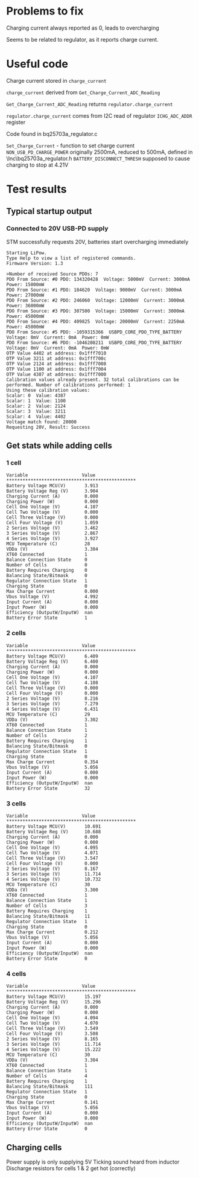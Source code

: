 # Problems to fix

Charging current always reported as 0, leads to overcharging

Seems to be related to regulator, as it reports charge current.

# Useful code

Charge current stored in `charge_current`

`charge_current` derived from `Get_Charge_Current_ADC_Reading`

`Get_Charge_Current_ADC_Reading` returns `regulator.charge_current`

`regulator.charge_current` comes from I2C read of regulator `ICHG_ADC_ADDR` register

Code found in bq25703a_regulator.c

`Set_Charge_Current` - function to set charge current
`NON_USB_PD_CHARGE_POWER` originally 2500mA, reduced to 500mA, defined in \Inc\bq25703a_regulator.h
`BATTERY_DISCONNECT_THRESH` supposed to cause charging to stop at 4.21V

# Test results

## Typical startup output
### Connected to 20V USB-PD supply
STM successfully requests 20V, batteries start overcharging immediately
```
Starting LiPow.
Type Help to view a list of registered commands.
Firmware Version: 1.3

>Number of received Source PDOs: 7
PDO From Source: #0 PDO: 134320428  Voltage: 5000mV  Current: 3000mA  Power: 15000mW
PDO From Source: #1 PDO: 184620  Voltage: 9000mV  Current: 3000mA  Power: 27000mW
PDO From Source: #2 PDO: 246060  Voltage: 12000mV  Current: 3000mA  Power: 36000mW
PDO From Source: #3 PDO: 307500  Voltage: 15000mV  Current: 3000mA  Power: 45000mW
PDO From Source: #4 PDO: 409825  Voltage: 20000mV  Current: 2250mA  Power: 45000mW
PDO From Source: #5 PDO: -1059315366  USBPD_CORE_PDO_TYPE_BATTERY Voltage: 0mV  Current: 0mA  Power: 0mW
PDO From Source: #6 PDO: -1046208211  USBPD_CORE_PDO_TYPE_BATTERY Voltage: 0mV  Current: 0mA  Power: 0mW
OTP Value 4402 at address: 0x1fff7010
OTP Value 3211 at address: 0x1fff700c
OTP Value 2124 at address: 0x1fff7008
OTP Value 1100 at address: 0x1fff7004
OTP Value 4387 at address: 0x1fff7000
Calibration values already present. 32 total calibrations can be performed. Number of calibrations performed: 1
Using these calibration values:
Scalar: 0  Value: 4387
Scalar: 1  Value: 1100
Scalar: 2  Value: 2124
Scalar: 3  Value: 3211
Scalar: 4  Value: 4402
Voltage match found: 20000
Requesting 20V, Result: Success
```

## Get stats while adding cells
### 1 cell
```
Variable                    Value
************************************************
Battery Voltage MCU(V)       3.913
Battery Voltage Reg (V)      3.904
Charging Current (A)         0.000
Charging Power (W)           0.000
Cell One Voltage (V)         4.107
Cell Two Voltage (V)         0.000
Cell Three Voltage (V)       0.000
Cell Four Voltage (V)        1.059
2 Series Voltage (V)         3.462
3 Series Voltage (V)         2.867
4 Series Voltage (V)         3.927
MCU Temperature (C)          28
VDDa (V)                     3.304
XT60 Connected               1
Balance Connection State     0
Number of Cells              0
Battery Requires Charging    0
Balancing State/Bitmask      0
Regulator Connection State   1
Charging State               0
Max Charge Current           0.000
Vbus Voltage (V)             4.992
Input Current (A)            0.000
Input Power (W)              0.000
Efficiency (OutputW/InputW)  nan
Battery Error State          1
```
### 2 cells
```
Variable                    Value
************************************************
Battery Voltage MCU(V)       6.409
Battery Voltage Reg (V)      6.400
Charging Current (A)         0.000
Charging Power (W)           0.000
Cell One Voltage (V)         4.107
Cell Two Voltage (V)         4.108
Cell Three Voltage (V)       0.000
Cell Four Voltage (V)        0.000
2 Series Voltage (V)         8.216
3 Series Voltage (V)         7.279
4 Series Voltage (V)         6.431
MCU Temperature (C)          29
VDDa (V)                     3.302
XT60 Connected               1
Balance Connection State     1
Number of Cells              2
Battery Requires Charging    1
Balancing State/Bitmask      0
Regulator Connection State   1
Charging State               0
Max Charge Current           0.354
Vbus Voltage (V)             5.056
Input Current (A)            0.000
Input Power (W)              0.000
Efficiency (OutputW/InputW)  nan
Battery Error State          32
```
### 3 cells
```
Variable                    Value
************************************************
Battery Voltage MCU(V)       10.691
Battery Voltage Reg (V)      10.688
Charging Current (A)         0.000
Charging Power (W)           0.000
Cell One Voltage (V)         4.095
Cell Two Voltage (V)         4.071
Cell Three Voltage (V)       3.547
Cell Four Voltage (V)        0.000
2 Series Voltage (V)         8.167
3 Series Voltage (V)         11.714
4 Series Voltage (V)         10.732
MCU Temperature (C)          30
VDDa (V)                     3.300
XT60 Connected               1
Balance Connection State     1
Number of Cells              3
Battery Requires Charging    1
Balancing State/Bitmask      11
Regulator Connection State   1
Charging State               0
Max Charge Current           0.212
Vbus Voltage (V)             5.056
Input Current (A)            0.000
Input Power (W)              0.000
Efficiency (OutputW/InputW)  nan
Battery Error State          0
```
### 4 cells
```
Variable                    Value
************************************************
Battery Voltage MCU(V)       15.197
Battery Voltage Reg (V)      15.296
Charging Current (A)         0.000
Charging Power (W)           0.000
Cell One Voltage (V)         4.094
Cell Two Voltage (V)         4.070
Cell Three Voltage (V)       3.549
Cell Four Voltage (V)        3.508
2 Series Voltage (V)         8.165
3 Series Voltage (V)         11.714
4 Series Voltage (V)         15.222
MCU Temperature (C)          30
VDDa (V)                     3.304
XT60 Connected               1
Balance Connection State     1
Number of Cells              4
Battery Requires Charging    1
Balancing State/Bitmask      111
Regulator Connection State   1
Charging State               0
Max Charge Current           0.141
Vbus Voltage (V)             5.056
Input Current (A)            0.000
Input Power (W)              0.000
Efficiency (OutputW/InputW)  nan
Battery Error State          0
```
## Charging cells
Power supply is only supplying 5V
Ticking sound heard from inductor
Discharge resistors for cells 1 & 2 get hot (correctly)